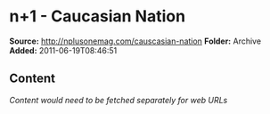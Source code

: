 # n+1 - Caucasian Nation

**Source:** http://nplusonemag.com/causcasian-nation
**Folder:** Archive
**Added:** 2011-06-19T08:46:51




## Content
*Content would need to be fetched separately for web URLs*
